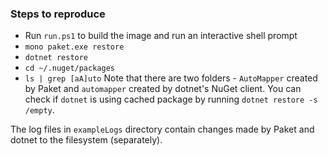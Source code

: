 ### Steps to reproduce
- Run `run.ps1` to build the image and run an interactive shell prompt
- `mono paket.exe restore`
- `dotnet restore` 
- `cd ~/.nuget/packages`
- `ls | grep [aA]uto`
Note that there are two folders - `AutoMapper` created by Paket and `automapper` created by dotnet's NuGet client.
You can check if `dotnet` is using cached package by running `dotnet restore -s /empty`.

The log files in `exampleLogs` directory contain changes made by Paket and dotnet to the filesystem (separately).
